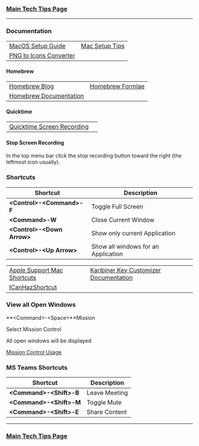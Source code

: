 ### [Main Tech Tips Page](https://github.com/sethfuller/tips/blob/main/tech_tips/README.md)

----------

### Documentation

|                                                                |                                                       |
|----------------------------------------------------------------|-------------------------------------------------------|
| [MacOS Setup Guide](https://sourabhbajaj.com/mac-setup)        | [Mac Setup Tips](https://sourabhbajaj.com/mac-setup/) |
| [PNG to Icons Converter](https://cloudconvert.com/png-to-icns) |                                                       |

#### Homebrew

|                                                             |                                                       |
|-------------------------------------------------------------|-------------------------------------------------------|
| [Homebrew Blog](https://brew.sh/blog/)                      | [Homebrew Formlae](https://formulae.brew.sh/formula/) |
| [Homebrew Documentation](https://formulae.brew.sh/formula/) |                                                       |

#### Quicktime

|                                                                                                                    |   |
|--------------------------------------------------------------------------------------------------------------------|---|
| [Quicktime Screen Recording](https://support.apple.com/guide/quicktime-player/record-your-screen-qtp97b08e666/mac) |   |

#### Stop Screen Recording

In the top menu bar click the stop recording button toward the right (the leftmost icon usually).

### Shortcuts

| Shortcut                     | Description                         |
|------------------------------|-------------------------------------|
| **\<Control>-\<Command>-F**  | Toggle Full Screen                  |
| **\<Command>-W**             | Close Current Window                |
| **\<Control>-\<Down Arrow>** | Show only current Application       |
| **\<Control>-\<Up Arrow>**   | Show all windows for an Application |

|                                                                         |                                                                                     |
|-------------------------------------------------------------------------|-------------------------------------------------------------------------------------|
| [Apple Support Mac Shortcuts](https://support.apple.com/en-us/HT201236) | [Karibiner Key Customizer Documentation](https://karabiner-elements.pqrs.org/docs/) |
| [ICanHazShortcut](https://github.com/deseven/icanhazshortcut)           |                                                                                     |

### View all Open Windows
**\<Command>-\<Space>**Mission

Select Mission Control

All open windows will be displayed

[Mission Control Usage](https://support.apple.com/guide/mac-help/open-windows-spaces-mission-control-mh35798/mac)

### MS Teams Shortcuts

| Shortcut                     | Description                         |
|------------------------------|-------------------------------------|
| **\<Command>-\<Shift>-B**    | Leave Meeting                       |
| **\<Command>-\<Shift>-M**    | Toggle Mute                         |
| **\<Command>-\<Shift>-E**    | Share Content                       |

----------

### [Main Tech Tips Page](https://github.com/sethfuller/tips/blob/main/tech_tips/README.md)
